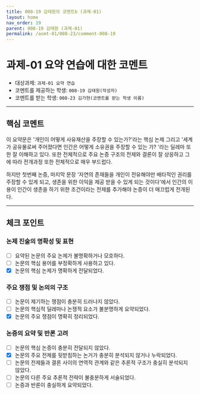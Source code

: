 ```yaml
---
title: 008-19 김태원의 코멘트b (과제-01)
layout: home
nav_order: 19
parent: 008-19 김태원 (과제-01)
permalink: /asmt-01/008-23/comment-008-19
---
```


# 과제-01 요약 연습에 대한 코멘트

- 대상과제: `과제-01 요약 연습`
- 코멘트를 제공하는 학생: `008-19 김태원(작성자)` 
- 코멘트를 받는 학생: `008-23 김가현(코멘트를 받는 학생 이름)` 

---

## 핵심 코멘트

이 요약문은 '개인이 어떻게 사유재산을 주장할 수 있는가?'라는 핵심 논제 그리고 '세계가 공유물로써 주어졌다면 인간은 어떻게 소유권을 주장할 수 있는 가? '라는 딜레마 또한 잘 이해하고 있다. 또한 전체적으로 주요 논증 구조의 전제와 결론이 잘 상응하고 그에 따라 전개과정 또한 전체적으로 매우 부드럽다.

하지만 첫번째 논증, 마지막 문장 '자연의 존재들을 개인이 전유해야만 배타적인 권리를 주장할 수 있게 되고, 생존을 위한 이익을 제공 받을 수 있게 되는 것이다'에서 인간의 이용이 인간이 생존을 하기 위한 조건이라는 전제를 추가해야 논증이 더 매끄럽게 전개된다.

---

## 체크 포인트

### 논제 진술의 명확성 및 표현  
- [ ] 요약된 논문의 주요 논제가 불명확하거나 모호하다.  
- [ ] 논문의 핵심 용어를 부정확하게 사용하고 있다.  
- [x] 논문의 핵심 논제가 명확하게 전달되었다.  

### 주요 쟁점 및 논의의 구조  
- [ ] 논문이 제기하는 쟁점이 충분히 드러나지 않았다.  
- [ ] 논문의 핵심적 딜레마나 논쟁적 요소가 불분명하게 요약되었다.  
- [x] 논문의 주요 쟁점이 명확히 정리되었다.  

### 논증의 요약 및 반론 고려  
- [ ] 논문의 핵심 논증이 충분히 전달되지 않았다.  
- [x] 논문의 주요 전제를 뒷받침하는 논거가 충분히 분석되지 않거나 누락되었다.  
- [ ] 논문의 전제들과 결론 사이의 연역적 관계와 같은 추론적 구조가 충실히 분석되지 않았다.  
- [ ] 논문의 다른 주요 추론적 전략이 불충분하게 서술되었다.
- [ ] 논증과 반론이 충실하게 요약되었다. 
